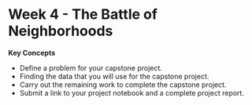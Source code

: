 # Week 4 - The Battle of Neighborhoods

**Key Concepts**

* Define a problem for your capstone project.
* Finding the data that you will use for the capstone project.
* Carry out the remaining work to complete the capstone project.
* Submit a link to your project notebook and a complete project report.
